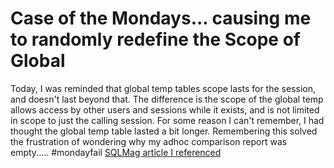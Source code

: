# Case of the Mondays... causing me to randomly redefine the Scope of Global


Today, I was reminded that global temp tables scope lasts for the session, and doesn&#39;t last beyond that. The difference is the scope of the global temp allows access by other users and sessions while it exists, and is not limited in scope to just the calling session. For some reason I can&#39;t remember, I had thought the global temp table lasted a bit longer. Remembering this solved the frustration of wondering why my adhoc comparison report was empty..... #mondayfail [SQLMag article I referenced](http://goo.gl/FCs8lv)

